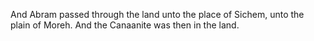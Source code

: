 And Abram passed through the land unto the place of Sichem, unto the plain of Moreh. And the Canaanite was then in the land.
